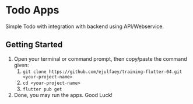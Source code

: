 # Todo Apps

Simple Todo with integration with backend using API/Webservice.

## Getting Started

1. Open your terminal or command prompt, then copy/paste the command given:
    1. `git clone https://github.com/ejulfaey/training-flutter-04.git <your-project-name>`
    2. `cd <your-project-name>`
    3. `flutter pub get`
2. Done, you may run the apps. Good Luck!
